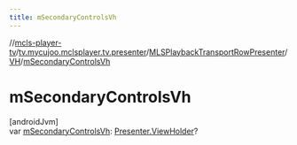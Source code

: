 ```yaml
---
title: mSecondaryControlsVh
---
```

//[mcls-player-tv](../../../../index.html)/[tv.mycujoo.mclsplayer.tv.presenter](../../index.html)/[MLSPlaybackTransportRowPresenter](../index.html)/[VH](index.html)/[mSecondaryControlsVh](m-secondary-controls-vh.html)



# mSecondaryControlsVh



[androidJvm]\
var [mSecondaryControlsVh](m-secondary-controls-vh.html): [Presenter.ViewHolder](https://developer.android.com/reference/kotlin/androidx/leanback/widget/Presenter.ViewHolder.html)?




